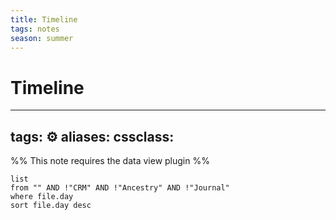 ---title: Timelinetags: notesseason: summer--- 
# Timeline
---
tags: ⚙️
aliases: 
cssclass:
---
%% This note requires the data view plugin %%
```dataview
list 
from "" AND !"CRM" AND !"Ancestry" AND !"Journal"
where file.day
sort file.day desc
```
